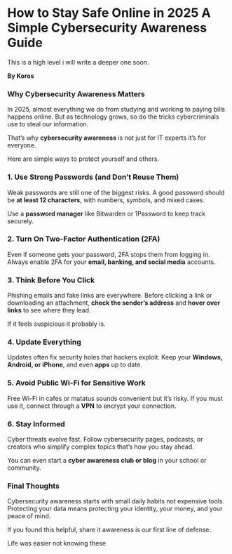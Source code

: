 # How to Stay Safe Online in 2025 A Simple Cybersecurity Awareness Guide

This is a high level i will  write a deeper one soon.

**By Koros**



###  Why Cybersecurity Awareness Matters

In 2025, almost everything we do from studying and working to paying bills  happens online.
But as technology grows, so do the tricks cybercriminals use to steal our information.

That’s why **cybersecurity awareness** is not just for IT experts  it’s for everyone.

Here are simple ways to protect yourself and others.


###  1. Use Strong Passwords (and Don’t Reuse Them)

Weak passwords are still one of the biggest risks.
A good password should be **at least 12 characters**, with numbers, symbols, and mixed cases.

Use a **password manager** like Bitwarden or 1Password to keep track securely.


###  2. Turn On Two-Factor Authentication (2FA)

Even if someone gets your password, 2FA stops them from logging in.
Always enable 2FA for your **email, banking, and social media** accounts.


###  3. Think Before You Click

Phishing emails and fake links are everywhere.
Before clicking a link or downloading an attachment, **check the sender’s address** and **hover over links** to see where they lead.

If it feels suspicious  it probably is.


###  4. Update Everything

Updates often fix security holes that hackers exploit.
Keep your **Windows, Android, or iPhone**, and even **apps** up to date.


###  5. Avoid Public Wi-Fi for Sensitive Work

Free Wi-Fi in cafes or matatus sounds convenient  but it’s risky.
If you must use it, connect through a **VPN** to encrypt your connection.



###  6. Stay Informed

Cyber threats evolve fast.
Follow cybersecurity pages, podcasts, or creators who simplify complex topics  that’s how you stay ahead.

You can even start a **cyber awareness club or blog** in your school or community.


###  Final Thoughts

Cybersecurity awareness starts with small daily habits  not expensive tools.
Protecting your data means protecting your identity, your money, and your peace of mind.

If you found this helpful, share it  awareness is our first line of defense.

Life was easier not knowing these 
